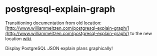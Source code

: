 # postgresql-explain-graph

Transitioning documentation from old location: [http://www.williammeitzen.com/postgresql-explain-graph/](http://www.williammeitzen.com/postgresql-explain-graph/) to the new location [wiki](wiki).

Display PostgreSQL JSON explain plans graphically!


